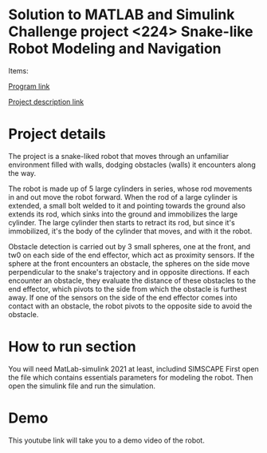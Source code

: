 # Solution to MATLAB and Simulink Challenge project <224> Snake-like Robot Modeling and Navigation

Items:

[Program link](https://github.com/Alexan41/Solution-to-MATLAB-and-Simulink-Challenge-project-224-Snake-like-Robot-Modeling-and-Navigatiion-.git)

[Project description link](https://github.com/mathworks/MATLAB-Simulink-Challenge-Project-Hub/tree/main/projects/Snake-like%20Robot%20Modeling%20and%20Navigation)


# Project details
The project is a snake-liked robot that moves through an unfamiliar environment filled with walls, dodging obstacles (walls) it encounters along the way.

The robot is made up of 5 large cylinders in series, whose rod movements in and out move the robot forward.
When the rod of a large cylinder is extended, a small bolt welded to it and pointing towards the ground also extends its rod, which sinks into the ground and immobilizes the large cylinder. 
The large cylinder then starts to retract its rod, but since it's immobilized, it's the body of the cylinder that moves, and with it the robot.

Obstacle detection is carried out by 3 small spheres, one at the front, and tw0 on each side of the end effector, which act as proximity sensors.
If the sphere at the front encounters an obstacle, the spheres on the side move perpendicular to the snake's trajectory and in opposite directions. 
If each encounter an obstacle, they evaluate the distance of these obstacles to the end effector, which pivots to the side from which the obstacle is furthest away.
If one of the sensors on the side of the end effector comes into contact with an obstacle, the robot pivots to the opposite side to avoid the obstacle.


# How to run section
You will need MatLab-simulink 2021 at least, includind SIMSCAPE
First open the <vrariables> file which contains essentials parameters for modeling the robot.
Then open the simulink file <FinalRobot> and run the simulation.

# Demo
This youtube link will take you to a demo video of the robot.
 
